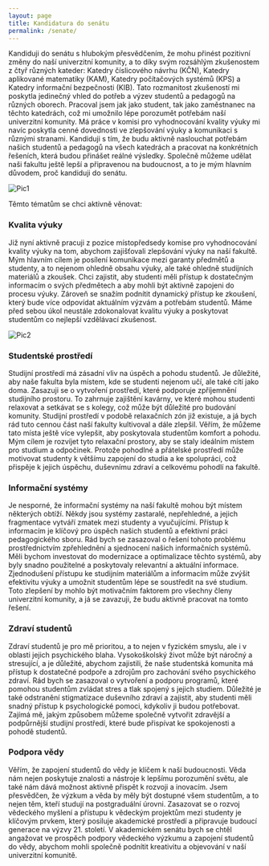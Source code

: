 ```yaml
---
layout: page
title: Kandidatura do senátu
permalink: /senate/
---
```


Kandiduji do senátu s hlubokým přesvědčením, že mohu přinést pozitivní změny do naší univerzitní komunity, a to díky svým rozsáhlým zkušenostem z čtyř různých kateder: Katedry číslicového návrhu  (KČN), Katedry aplikované matematiky (KAM), Katedry počítačových systémů (KPS) a Katedry informační bezpečnosti (KIB). Tato rozmanitost zkušeností mi poskytla jedinečný vhled do potřeb a výzev studentů a pedagogů na různých oborech. Pracoval jsem jak jako student, tak jako zaměstnanec na těchto katedrách, což mi umožnilo lépe porozumět potřebám naší univerzitní komunity. Má práce v komisi pro vyhodnocování kvality výuky mi navíc poskytla cenné dovednosti ve zlepšování výuky a komunikaci s různými stranami. Kandiduji s tím, že budu aktivně naslouchat potřebám našich studentů a pedagogů na všech katedrách a pracovat na konkrétních řešeních, která budou přinášet reálné výsledky. Společně můžeme udělat naši fakultu ještě lepší a připravenou na budoucnost, a to je mým hlavním důvodem, proč kandiduji do senátu.

![Pic1](/pictures/1.png)

Těmto tématům se chci aktivně věnovat:

### Kvalita výuky

Již nyní aktivně pracuji z pozice místopředsedy komise pro vyhodnocování kvality výuky na tom, abychom zajišťovali zlepšování výuky na naší fakultě. Mým hlavním cílem je posílení komunikace mezi garanty předmětů a studenty, a to nejenom ohledně obsahu výuky, ale také ohledně studijních materiálů a zkoušek. Chci zajistit, aby studenti měli přístup k dostatečným informacím o svých předmětech a aby mohli být aktivně zapojeni do procesu výuky. Zároveň se snažím podnítit dynamický přístup ke zkoušení, který bude více odpovídat aktuálním výzvám a potřebám studentů. Máme před sebou úkol neustále zdokonalovat kvalitu výuky a poskytovat studentům co nejlepší vzdělávací zkušenost.

![Pic2](/pictures/2.png)

### Studentské prostředí

Studijní prostředí má zásadní vliv na úspěch a pohodu studentů. Je důležité, aby naše fakulta byla místem, kde se studenti nejenom učí, ale také cítí jako doma. Zasazuji se o vytvoření prostředí, které podporuje zpříjemnění studijního prostoru. To zahrnuje zajištění kavárny, ve které mohou studenti relaxovat a setkávat se s kolegy, což může být důležité pro budování komunity. Studijní prostředí v podobě relaxačních zón již existuje, a já bych rád tuto cennou část naší fakulty kultivoval a dále zlepšil. Věřím, že můžeme tato místa ještě více vylepšit, aby poskytovala studentům komfort a pohodu. Mým cílem je rozvíjet tyto relaxační prostory, aby se staly ideálním místem pro studium a odpočinek. Protože pohodlné a přátelské prostředí může motivovat studenty k většímu zapojení do studia a ke spolupráci, což přispěje k jejich úspěchu, duševnímu zdraví a celkovému pohodlí na fakultě.

### Informační systémy

Je nesporné, že informační systémy na naší fakultě mohou být místem některých obtíží. Někdy jsou systémy zastaralé, nepřehledné, a jejich fragmentace vytváří zmatek mezi studenty a vyučujícími. Přístup k informacím je klíčový pro úspěch našich studentů a efektivní práci pedagogického sboru. Rád bych se zasazoval o řešení tohoto problému prostřednictvím zpřehlednění a sjednocení našich informačních systémů. Měli bychom investovat do modernizace a optimalizace těchto systémů, aby byly snadno použitelné a poskytovaly relevantní a aktuální informace. Zjednodušení přístupu ke studijním materiálům a informacím může zvýšit efektivitu výuky a umožnit studentům lépe se soustředit na své studium. Toto zlepšení by mohlo být motivačním faktorem pro všechny členy univerzitní komunity, a já se zavazuji, že budu aktivně pracovat na tomto řešení.

### Zdraví studentů

Zdraví studentů je pro mě prioritou, a to nejen v fyzickém smyslu, ale i v oblasti jejich psychického blaha. Vysokoškolský život může být náročný a stresující, a je důležité, abychom zajistili, že naše studentská komunita má přístup k dostatečné podpoře a zdrojům pro zachování svého psychického zdraví. Rád bych se zasazoval o vytvoření a podporu programů, které pomohou studentům zvládat stres a tlak spojený s jejich studiem. Důležité je také odstranění stigmatizace duševního zdraví a zajistit, aby studenti měli snadný přístup k psychologické pomoci, kdykoliv ji budou potřebovat. Zajímá mě, jakým způsobem můžeme společně vytvořit zdravější a podpůrnější studijní prostředí, které bude přispívat ke spokojenosti a pohodě studentů.

### Podpora vědy

Věřím, že zapojení studentů do vědy je klíčem k naší budoucnosti. Věda nám nejen poskytuje znalosti a nástroje k lepšímu porozumění světu, ale také nám dává možnost aktivně přispět k rozvoji a inovacím. Jsem přesvědčen, že výzkum a věda by měly být dostupné všem studentům, a to nejen těm, kteří studují na postgraduální úrovni. Zasazovat se o rozvoj vědeckého myšlení a přístupu k vědeckým projektům mezi studenty je klíčovým prvkem, který posiluje akademické prostředí a připravuje budoucí generace na výzvy 21. století. V akademickém senátu bych se chtěl angažovat ve prospěch podpory vědeckého výzkumu a zapojení studentů do vědy, abychom mohli společně podnítit kreativitu a objevování v naší univerzitní komunitě.
